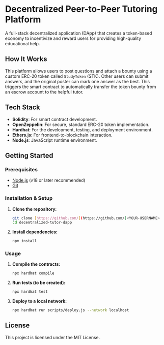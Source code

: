 # Decentralized Peer-to-Peer Tutoring Platform

A full-stack decentralized application (DApp) that creates a token-based economy to incentivize and reward users for providing high-quality educational help.

## How It Works

This platform allows users to post questions and attach a bounty using a custom ERC-20 token called `StudyToken` (STK). Other users can submit answers, and the original poster can mark one answer as the best. This triggers the smart contract to automatically transfer the token bounty from an escrow account to the helpful tutor.

## Tech Stack

-   **Solidity**: For smart contract development.
-   **OpenZeppelin**: For secure, standard ERC-20 token implementation.
-   **Hardhat**: For the development, testing, and deployment environment.
-   **Ethers.js**: For frontend-to-blockchain interaction.
-   **Node.js**: JavaScript runtime environment.

## Getting Started

### Prerequisites

-   [Node.js](https://nodejs.org/) (v18 or later recommended)
-   [Git](https://git-scm.com/)

### Installation & Setup

1.  **Clone the repository:**
    ```sh
    git clone [https://github.com/](https://github.com/)<YOUR-USERNAME>/decentralized-tutor-dapp.git
    cd decentralized-tutor-dapp
    ```

2.  **Install dependencies:**
    ```sh
    npm install
    ```

### Usage

1.  **Compile the contracts:**
    ```sh
    npx hardhat compile
    ```

2.  **Run tests (to be created):**
    ```sh
    npx hardhat test
    ```

3.  **Deploy to a local network:**
    ```sh
    npx hardhat run scripts/deploy.js --network localhost
    ```

## License

This project is licensed under the MIT License.
